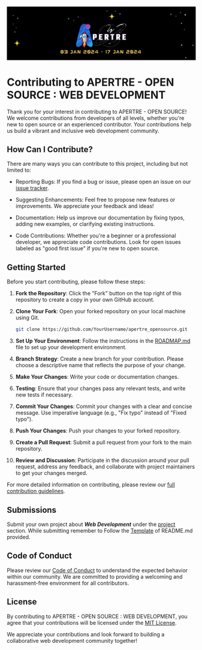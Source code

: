 ![logo](./assets/logo.jpg)

# Contributing to APERTRE - OPEN SOURCE : WEB DEVELOPMENT

Thank you for your interest in contributing to APERTRE - OPEN SOURCE! We welcome contributions from developers of all levels, whether you're new to open source or an experienced contributor. Your contributions help us build a vibrant and inclusive web development community.

## How Can I Contribute?

There are many ways you can contribute to this project, including but not limited to:

- Reporting Bugs: If you find a bug or issue, please open an issue on our [issue tracker](https://github.com/debarshee2004/apertre_opensource/issues).

- Suggesting Enhancements: Feel free to propose new features or improvements. We appreciate your feedback and ideas!

- Documentation: Help us improve our documentation by fixing typos, adding new examples, or clarifying existing instructions.

- Code Contributions: Whether you're a beginner or a professional developer, we appreciate code contributions. Look for open issues labeled as "good first issue" if you're new to open source.

## Getting Started

Before you start contributing, please follow these steps:

1. **Fork the Repository**: Click the "Fork" button on the top right of this repository to create a copy in your own GitHub account.

2. **Clone Your Fork**: Open your forked repository on your local machine using Git.

   ```bash
   git clone https://github.com/YourUsername/apertre_opensource.git
   ```

3. **Set Up Your Environment**: Follow the instructions in the [ROADMAP.md](./ROADMAP.md) file to set up your development environment.

4. **Branch Strategy**: Create a new branch for your contribution. Please choose a descriptive name that reflects the purpose of your change.

5. **Make Your Changes**: Write your code or documentation changes.

6. **Testing**: Ensure that your changes pass any relevant tests, and write new tests if necessary.

7. **Commit Your Changes**: Commit your changes with a clear and concise message. Use imperative language (e.g., "Fix typo" instead of "Fixed typo").

8. **Push Your Changes**: Push your changes to your forked repository.

9. **Create a Pull Request**: Submit a pull request from your fork to the main repository.

10. **Review and Discussion**: Participate in the discussion around your pull request, address any feedback, and collaborate with project maintainers to get your changes merged.

For more detailed information on contributing, please review our [full contribution guidelines](./CONTRIBUTING.md).

## Submissions

Submit your own project about ***Web Development*** under the [project](./projects/) section. While submitting remember to Follow the [Template](./projects/TEMPLATE.md) of README.md provided.

## Code of Conduct

Please review our [Code of Conduct](./CODE_OF_CONDUCT.md) to understand the expected behavior within our community. We are committed to providing a welcoming and harassment-free environment for all contributors.

## License

By contributing to APERTRE - OPEN SOURCE : WEB DEVELOPMENT, you agree that your contributions will be licensed under the [MIT License](./LICENSE).

We appreciate your contributions and look forward to building a collaborative web development community together!